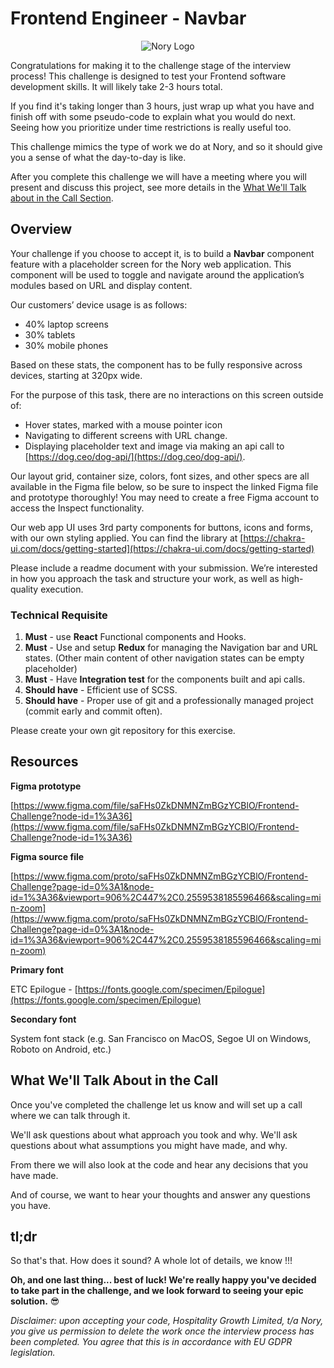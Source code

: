 # Frontend Engineer - Navbar

<p align="center">
    <img alt="Nory Logo"
        src="https://nory.ai/wp-content/uploads/2021/10/nory-logo-purple.svg"
    />
</p>

Congratulations for making it to the challenge stage of the interview process! This challenge is designed to test your Frontend software development skills. It will likely take 2-3 hours total.

If you find it's taking longer than 3 hours, just wrap up what you have and finish off with some pseudo-code to explain what you would do next. Seeing how you prioritize under time restrictions is really useful too.

This challenge mimics the type of work we do at Nory, and so it should give you a sense of what the day-to-day is like.

After you complete this challenge we will have a meeting where you will present and discuss this project, see more details in the [What We'll Talk about in the Call Section](#what-well-talk-about-in-the-call).

## Overview


Your challenge if you choose to accept it, is to build a **Navbar** component feature with a placeholder screen for the Nory web application. This component will be used to toggle and navigate around the application’s modules based on URL and display content.

Our customers’ device usage is as follows:

-   40% laptop screens
-   30% tablets
-   30% mobile phones

Based on these stats, the component has to be fully responsive across devices, starting at 320px wide.

For the purpose of this task, there are no interactions on this screen outside of:

-   Hover states, marked with a mouse pointer icon
-   Navigating to different screens with URL change.
-   Displaying placeholder text and image via making an api call to [https://dog.ceo/dog-api/](https://dog.ceo/dog-api/).

Our layout grid, container size, colors, font sizes, and other specs are all available in the Figma file below, so be sure to inspect the linked Figma file and prototype thoroughly! You may need to create a free Figma account to access the Inspect functionality.

Our web app UI uses 3rd party components for buttons, icons and forms, with our own styling applied. You can find the library at [](https://chakra-ui.com/docs/getting-started)[https://chakra-ui.com/docs/getting-started](https://chakra-ui.com/docs/getting-started)

Please include a readme document with your submission. We’re interested in how you approach the task and structure your work, as well as high-quality execution.

### Technical Requisite

1.  **Must** - use **React** Functional components and Hooks.
2.  **Must** - Use and setup **Redux** for managing the Navigation bar and URL states. (Other main content of other navigation states can be empty placeholder)
3.  **Must** - Have **Integration test** for the components built and api calls.
4.  **Should have** - Efficient use of SCSS.
5.  **Should have** - Proper use of git and a professionally managed project (commit early and commit often).

Please create your own git repository for this exercise.

## Resources

**Figma prototype**

[](https://www.figma.com/file/saFHs0ZkDNMNZmBGzYCBlO/Frontend-Challenge?node-id=1%3A36)[https://www.figma.com/file/saFHs0ZkDNMNZmBGzYCBlO/Frontend-Challenge?node-id=1%3A36](https://www.figma.com/file/saFHs0ZkDNMNZmBGzYCBlO/Frontend-Challenge?node-id=1%3A36)

**Figma source file**

[](https://www.figma.com/proto/saFHs0ZkDNMNZmBGzYCBlO/Frontend-Challenge?page-id=0%3A1&node-id=1%3A36&viewport=906%2C447%2C0.2559538185596466&scaling=min-zoom)[https://www.figma.com/proto/saFHs0ZkDNMNZmBGzYCBlO/Frontend-Challenge?page-id=0%3A1&node-id=1%3A36&viewport=906%2C447%2C0.2559538185596466&scaling=min-zoom](https://www.figma.com/proto/saFHs0ZkDNMNZmBGzYCBlO/Frontend-Challenge?page-id=0%3A1&node-id=1%3A36&viewport=906%2C447%2C0.2559538185596466&scaling=min-zoom)

**Primary font**

ETC Epilogue - [](https://fonts.google.com/specimen/Epilogue)[https://fonts.google.com/specimen/Epilogue](https://fonts.google.com/specimen/Epilogue)

**Secondary font**

System font stack (e.g. San Francisco on MacOS, Segoe UI on Windows, Roboto on Android, etc.)


## What We'll Talk About in the Call

Once you've completed the challenge let us know and will set up a call where we can talk through it. 

We'll ask questions about what approach you took and why. We'll ask questions about what assumptions you might have made, and why.

From there we will also look at the code and hear any decisions that you have made.  

And of course, we want to hear your thoughts and answer any questions you have.


## tl;dr

So that's that. How does it sound? A whole lot of details, we know !!!

**Oh, and one last thing... best of luck! We're really happy you've decided to take part in the challenge, and we look forward to seeing your epic solution.** 😎


_Disclaimer: upon accepting your code, Hospitality Growth Limited, t/a Nory, you give us permission to delete the work once the interview process has been completed. You agree that this is in accordance with EU GDPR legislation._
